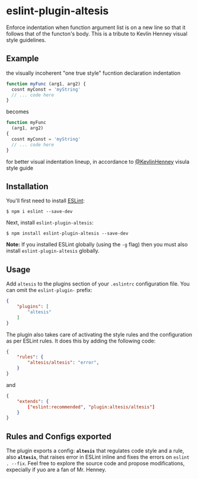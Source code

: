 # eslint-plugin-altesis

Enforce indentation when function argument list is on a new line so that it follows that of the functon's body.
This is a tribute to Kevlin Henney visual style guidelines.

## Example

the visually incoherent "one true style" fucntion declaration indentation
```javascript
function myFunc (arg1, arg2) {
  cosnt myConst = 'myString'
  // ... code here
}
```
becomes
```javascript
function myFunc
  (arg1, arg2)
{
  cosnt myConst = 'myString'
  // ... code here
}
```
for better visual indentation lineup, in accordance to [@KevlinHenney](https://twitter.com/KevlinHenney) visula style guide


## Installation

You'll first need to install [ESLint](http://eslint.org):

```
$ npm i eslint --save-dev
```

Next, install `eslint-plugin-altesis`:

```
$ npm install eslint-plugin-altesis --save-dev
```

**Note:** If you installed ESLint globally (using the `-g` flag) then you must also install `eslint-plugin-altesis` globally.

## Usage

Add `altesis` to the plugins section of your `.eslintrc` configuration file. You can omit the `eslint-plugin-` prefix:

```json
{
    "plugins": [
        "altesis"
    ]
}
```

The plugin also takes care of activating the style rules and the configuration as per ESLint rules.
It does this by adding the following code:

```json
{
    "rules": {
        "altesis/altesis": "error",
    }
}
```

and

```json
{
    "extends": {
        ["eslint:recommended", "plugin:altesis/altesis"]
    }
}
```


## Rules and Configs exported

The plugin exports a config: **`altesis`** that regulates code style and a rule, also **`altesis`**, that raises error in ESLint inline and fixes the errors on `eslint . --fix`.
Feel free to explore the source code and propose modifications, expecially if yuo are a fan of Mr. Henney.
